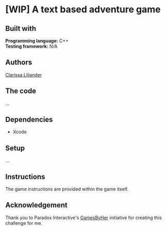 # [WIP] A text based adventure game

## Built with  
**Programming language:** C++  
**Testing framework:** N/A

## Authors  
[Clarissa Liljander](https://github.com/clalil)  

## The code  
...

## Dependencies  
* Xcode  

## Setup  
...

## Instructions  
The game instructions are provided within the game itself.  

## Acknowledgement  
Thank you to Paradox Interactive's [GamesByHer](https://gamedevcourse.paradoxinteractive.com/) initiative for creating this challenge for me.
